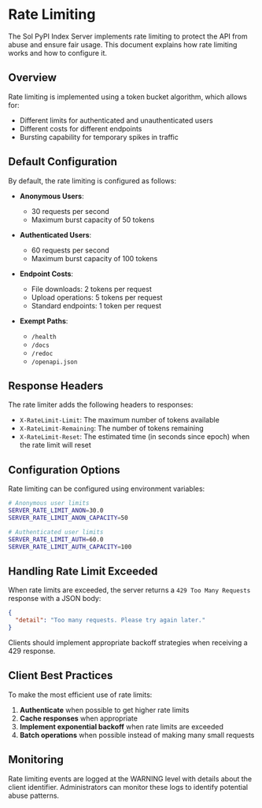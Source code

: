 # Rate Limiting

The Sol PyPI Index Server implements rate limiting to protect the API from abuse and ensure fair usage. This document explains how rate limiting works and how to configure it.

## Overview

Rate limiting is implemented using a token bucket algorithm, which allows for:
- Different limits for authenticated and unauthenticated users
- Different costs for different endpoints
- Bursting capability for temporary spikes in traffic

## Default Configuration

By default, the rate limiting is configured as follows:

- **Anonymous Users**:
  - 30 requests per second
  - Maximum burst capacity of 50 tokens

- **Authenticated Users**:
  - 60 requests per second
  - Maximum burst capacity of 100 tokens

- **Endpoint Costs**:
  - File downloads: 2 tokens per request
  - Upload operations: 5 tokens per request
  - Standard endpoints: 1 token per request

- **Exempt Paths**:
  - `/health`
  - `/docs`
  - `/redoc`
  - `/openapi.json`

## Response Headers

The rate limiter adds the following headers to responses:

- `X-RateLimit-Limit`: The maximum number of tokens available
- `X-RateLimit-Remaining`: The number of tokens remaining
- `X-RateLimit-Reset`: The estimated time (in seconds since epoch) when the rate limit will reset

## Configuration Options

Rate limiting can be configured using environment variables:

```bash
# Anonymous user limits
SERVER_RATE_LIMIT_ANON=30.0
SERVER_RATE_LIMIT_ANON_CAPACITY=50

# Authenticated user limits
SERVER_RATE_LIMIT_AUTH=60.0
SERVER_RATE_LIMIT_AUTH_CAPACITY=100
```

## Handling Rate Limit Exceeded

When rate limits are exceeded, the server returns a `429 Too Many Requests` response with a JSON body:

```json
{
  "detail": "Too many requests. Please try again later."
}
```

Clients should implement appropriate backoff strategies when receiving a 429 response.

## Client Best Practices

To make the most efficient use of rate limits:

1. **Authenticate** when possible to get higher rate limits
2. **Cache responses** when appropriate
3. **Implement exponential backoff** when rate limits are exceeded
4. **Batch operations** when possible instead of making many small requests

## Monitoring

Rate limiting events are logged at the WARNING level with details about the client identifier. Administrators can monitor these logs to identify potential abuse patterns.
